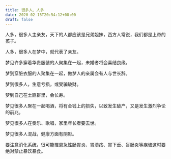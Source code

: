 ```yaml
---
title: 很多人、人多
date: 2020-02-15T20:54:12+08:00
draft: false
---
```


人多，很多人主亲友，天下的人都应该是兄弟姐妹，西方人常说，我们都是上帝的孩子。

人多，很多人在梦中，就代表了亲友。

梦见许多穿着华贵服装的人聚集在一起，未婚者将会喜结良缘。

梦到穿脏衣服的人聚集在一起，做梦人的亲属会有人与世长辞。

梦到很多人，生意亏损，或受骗破财。

梦到自己在土匪群里，会长寿。

梦见很多人聚在一起喝酒，将有金钱上的损失，以致发生破产，又是发生激烈争论的前兆。

梦见很多人在奏乐、歌唱，家里年长者要去世。

梦见很多人混战，健康方面有阴影。

要注意消化系统，很可能罹患急性肠胃炎、胃溃疡、胃下垂、盲肠炎等疾玻这时要绝对禁止暴饮暴食。

